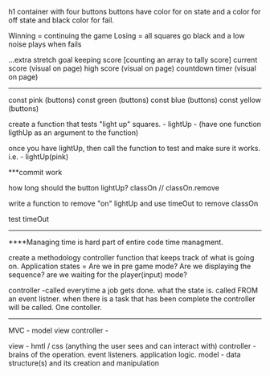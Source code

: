 h1
container with four buttons 
buttons have color for on state and a color for off state and black color for fail.

Winning = continuing the game
Losing = all squares go black and a low noise plays when fails

...extra stretch goal keeping score [counting an array to tally score]
current score (visual on page)
high score (visual on page)
countdown timer (visual on page)

___________________________________________________________________________


const pink (buttons)
const green (buttons)
const blue (buttons)
const yellow (buttons)

create a function that tests "light up" squares.  - lightUp - 
(have one function ligthUp as an argument to the function)

once you have lightUp, then call the function to test and make sure it works.
i.e. - lightUp(pink)

***commit work

how long should the button lightUp?
    classOn // classOn.remove

write a function to remove "on"
    lightUp and use timeOut to remove classOn

test timeOut

___________________________________________________________

****Managing time is hard part of entire code
time managment.

create a methodology controller function that keeps track of what is going on. Application states = Are we in pre game mode? Are we displaying the sequence? are we waiting for the player(input) mode? 

controller -called everytime a job gets done.  what the state is.  called FROM an event listner.  when there is a task that has been complete the controller will be called. One contoller.  



____________________________________________________________



MVC - model view controller - 

view - hmtl / css (anything the user sees and can interact with)
controller - brains of the operation.  event listeners.  application logic. 
model - data structure(s) and its creation and manipulation